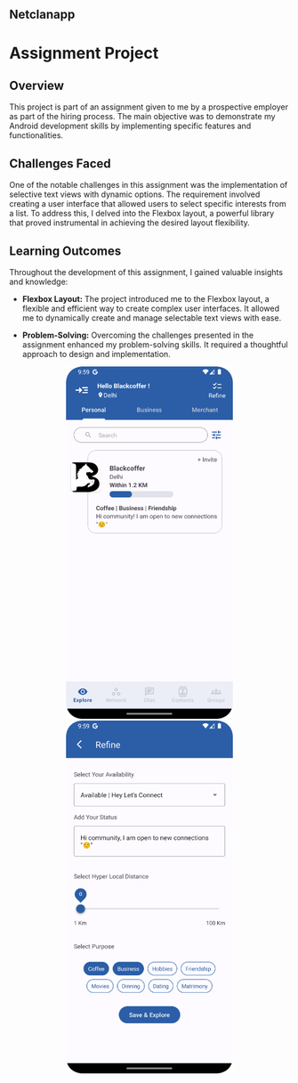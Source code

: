 ## Netclanapp

# Assignment Project

## Overview

This project is part of an assignment given to me by a prospective employer as part of the hiring process. The main objective was to demonstrate my Android development skills by implementing specific features and functionalities.

## Challenges Faced

One of the notable challenges in this assignment was the implementation of selective text views with dynamic options. The requirement involved creating a user interface that allowed users to select specific interests from a list. To address this, I delved into the Flexbox layout, a powerful library that proved instrumental in achieving the desired layout flexibility.

## Learning Outcomes

Throughout the development of this assignment, I gained valuable insights and knowledge:

- **Flexbox Layout:** The project introduced me to the Flexbox layout, a flexible and efficient way to create complex user interfaces. It allowed me to dynamically create and manage selectable text views with ease.

- **Problem-Solving:** Overcoming the challenges presented in the assignment enhanced my problem-solving skills. It required a thoughtful approach to design and implementation.


<div style="text-align: center;">

<img src="https://github.com/ashfaaqali/netclanapp/blob/master/app/ss1.png" alt="Screen 1" width="300" margin-right="20dp"/> <img src="https://github.com/ashfaaqali/netclanapp/blob/master/app/ss2.png" alt="Screen 1" width="300"/>

</div>


